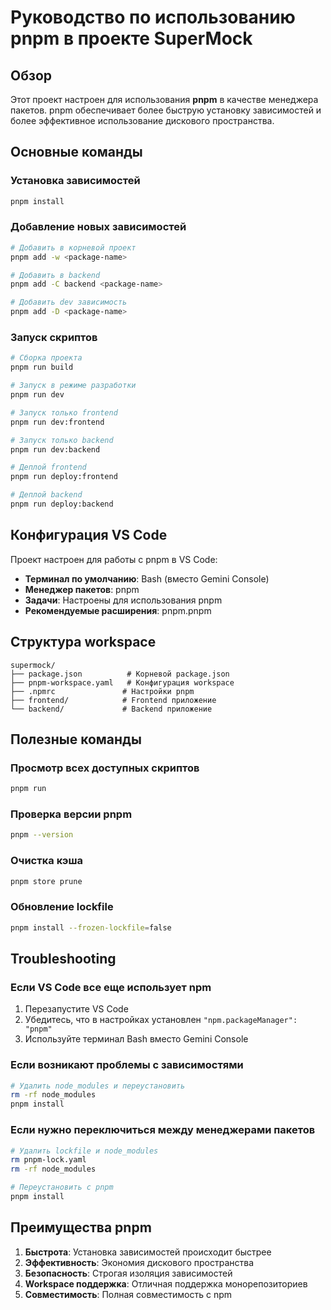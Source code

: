 # Руководство по использованию pnpm в проекте SuperMock

## Обзор

Этот проект настроен для использования **pnpm** в качестве менеджера пакетов. pnpm обеспечивает более быструю установку зависимостей и более эффективное использование дискового пространства.

## Основные команды

### Установка зависимостей
```bash
pnpm install
```

### Добавление новых зависимостей
```bash
# Добавить в корневой проект
pnpm add -w <package-name>

# Добавить в backend
pnpm add -C backend <package-name>

# Добавить dev зависимость
pnpm add -D <package-name>
```

### Запуск скриптов
```bash
# Сборка проекта
pnpm run build

# Запуск в режиме разработки
pnpm run dev

# Запуск только frontend
pnpm run dev:frontend

# Запуск только backend
pnpm run dev:backend

# Деплой frontend
pnpm run deploy:frontend

# Деплой backend
pnpm run deploy:backend
```

## Конфигурация VS Code

Проект настроен для работы с pnpm в VS Code:

- **Терминал по умолчанию**: Bash (вместо Gemini Console)
- **Менеджер пакетов**: pnpm
- **Задачи**: Настроены для использования pnpm
- **Рекомендуемые расширения**: pnpm.pnpm

## Структура workspace

```
supermock/
├── package.json          # Корневой package.json
├── pnpm-workspace.yaml   # Конфигурация workspace
├── .npmrc               # Настройки pnpm
├── frontend/            # Frontend приложение
└── backend/             # Backend приложение
```

## Полезные команды

### Просмотр всех доступных скриптов
```bash
pnpm run
```

### Проверка версии pnpm
```bash
pnpm --version
```

### Очистка кэша
```bash
pnpm store prune
```

### Обновление lockfile
```bash
pnpm install --frozen-lockfile=false
```

## Troubleshooting

### Если VS Code все еще использует npm
1. Перезапустите VS Code
2. Убедитесь, что в настройках установлен `"npm.packageManager": "pnpm"`
3. Используйте терминал Bash вместо Gemini Console

### Если возникают проблемы с зависимостями
```bash
# Удалить node_modules и переустановить
rm -rf node_modules
pnpm install
```

### Если нужно переключиться между менеджерами пакетов
```bash
# Удалить lockfile и node_modules
rm pnpm-lock.yaml
rm -rf node_modules

# Переустановить с pnpm
pnpm install
```

## Преимущества pnpm

1. **Быстрота**: Установка зависимостей происходит быстрее
2. **Эффективность**: Экономия дискового пространства
3. **Безопасность**: Строгая изоляция зависимостей
4. **Workspace поддержка**: Отличная поддержка монорепозиториев
5. **Совместимость**: Полная совместимость с npm
